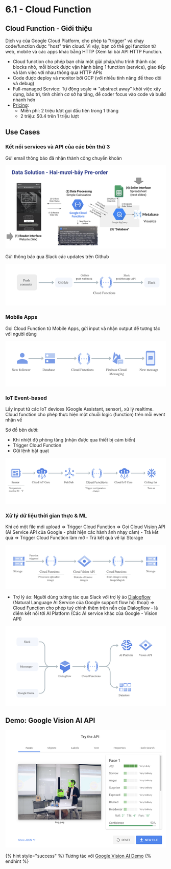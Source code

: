 # 6.1 - Cloud Function

## Cloud Function - Giới thiệu

Dịch vụ của Google Cloud Platform, cho phép ta "trigger" và chạy code/function được "host" trên cloud. Vì vậy, bạn có thể gọi function từ web, mobile và các apps khác bằng HTTP \(Xem lại bài API HTTP Function.

* Cloud function cho phép bạn chia một giải pháp/chu trình thành các blocks nhỏ, mỗi block được vận hành bằng 1 function \(service\), giao tiếp và làm việc với nhau thông qua HTTP APIs
* Code được deploy và monitor bởi GCP \(với nhiều tính năng để theo dõi và debug\)
* Full-managed Service: Tự động scale ⇒ "abstract away" khỏi việc xây dựng, bảo trì, tinh chỉnh cơ sở hạ tầng, để coder focus vào code và build nhanh hơn
* [Pricing](https://cloud.google.com/functions/pricing):
  * Miễn phí: 2 triệu lượt gọi đầu tiên trong 1 tháng
  * 2 triệu: $0.4 trên 1 triệu lượt

## Use Cases

### Kết nối services và API của các bên thứ 3

Gửi email thông báo đã nhận thành công chuyển khoản

![](../../.gitbook/assets/image%20%28151%29.png)

Gửi thông báo qua Slack các updates trên Github

![](../../.gitbook/assets/image%20%28144%29.png)

### Mobile Apps

Gọi Cloud Function từ Mobile Apps, gửi input và nhận output để tương tác với người dùng

![](../../.gitbook/assets/image%20%28145%29.png)

### IoT Event-based

Lấy input từ các IoT devices \(Google Assistant, sensor\), xử lý realtime. Cloud function cho phép thực hiện một chuỗi logic \(function\) trên mỗi event nhận về

Sơ đồ bên dưới:

* Khi nhiệt độ phòng tăng \(nhận được qua thiết bị cảm biến\)
* Trigger Cloud Function
* Gửi lệnh bật quạt

![](../../.gitbook/assets/image%20%28159%29.png)

### Xử lý dữ liệu thời gian thực & ML

Khi có một file mới upload ⇒ Trigger Cloud Function ⇒ Gọi Cloud Vision API \(AI Service API của Google - phát hiện các hành ảnh nhạy cảm\) - Trả kết quả ⇒ Trigger Cloud Function làm mở - Trả kết quả về lại Storage

![](../../.gitbook/assets/image%20%28160%29.png)

* Trợ lý ảo: Người dùng tương tác qua Slack với trợ lý ảo [Dialogflow](https://cloud.google.com/dialogflow) \(Natural Language AI Service của Google support flow hội thoại\) ⇒ Cloud Function cho phép tuỳ chỉnh thêm trên nền của Dialogflow - là điểm kết nối tới AI Platform \(Các AI service khác của Google - Vision API\)

![](../../.gitbook/assets/image%20%28156%29.png)

## Demo: Google Vision AI API

![](../../.gitbook/assets/image%20%28158%29.png)

{% hint style="success" %}
Tương tác với [Google Vision AI Demo](https://cloud.google.com/vision/?utm_source=google&utm_medium=cpc&utm_campaign=japac-VN-all-en-dr-bkws-all-all-trial-e-dr-1009882&utm_content=text-ad-none-none-DEV_c-CRE_519783581997-ADGP_Hybrid%20%7C%20BKWS%20-%20EXA%20%7C%20Txt%20~%20AI%20%26%20ML%20~%20Vision%20AI_Vision-API-KWID_43700063530849078-kwd-310570333916&userloc_1028581-network_g&utm_term=KW_google%20cloud%20vision%20api%20demo&gclid=Cj0KCQjwnueFBhChARIsAPu3YkR6LyKeg0pprrITHf-OuY8EoB2t_mUzKzA-3_P0T7pSoBoZ-tEsoAYaArZ-EALw_wcB&gclsrc=aw.ds)
{% endhint %}

